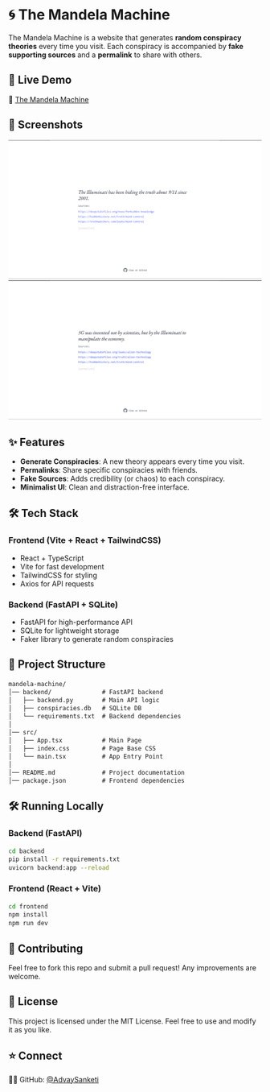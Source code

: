 # 🌀 The Mandela Machine

The Mandela Machine is a website that generates **random conspiracy theories** every time you visit. Each conspiracy is accompanied by **fake supporting sources** and a **permalink** to share with others.

## 🚀 Live Demo
🔗 [The Mandela Machine](https://mandela-machine.vercel.app/)

## 📸 Screenshots
![The Mandela Machine Screenshot1](content/screenshot1.png)
![The Mandela Machine Screenshot2](content/screenshot2.png)

## ✨ Features
- **Generate Conspiracies**: A new theory appears every time you visit.
- **Permalinks**: Share specific conspiracies with friends.
- **Fake Sources**: Adds credibility (or chaos) to each conspiracy.
- **Minimalist UI**: Clean and distraction-free interface.

## 🛠️ Tech Stack
### **Frontend** (Vite + React + TailwindCSS)
- React + TypeScript
- Vite for fast development
- TailwindCSS for styling
- Axios for API requests

### **Backend** (FastAPI + SQLite)
- FastAPI for high-performance API
- SQLite for lightweight storage
- Faker library to generate random conspiracies

## 📂 Project Structure
```
mandela-machine/
│── backend/              # FastAPI backend
│   ├── backend.py        # Main API logic
│   ├── conspiracies.db   # SQLite DB
│   └── requirements.txt  # Backend dependencies
│
│── src/
│   ├── App.tsx           # Main Page
│   ├── index.css         # Page Base CSS
│   └── main.tsx          # App Entry Point
│
│── README.md             # Project documentation
│── package.json          # Frontend dependencies
```

## 🛠️ Running Locally
### **Backend (FastAPI)**
```bash
cd backend
pip install -r requirements.txt
uvicorn backend:app --reload
```

### **Frontend (React + Vite)**
```bash
cd frontend
npm install
npm run dev
```

## 🌟 Contributing
Feel free to fork this repo and submit a pull request! Any improvements are welcome.

## 📜 License
This project is licensed under the MIT License. Feel free to use and modify it as you like.

## ⭐ Connect
👨‍💻 GitHub: [@AdvaySanketi](https://github.com/AdvaySanketi)
